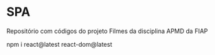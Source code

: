 # SPA

Repositório com códigos do projeto Filmes da disciplina APMD da FIAP

npm i react@latest react-dom@latest